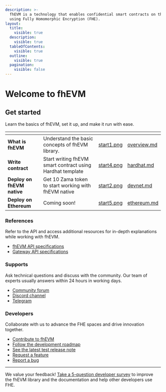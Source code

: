 ```yaml
---
description: >-
  fhEVM is a technology that enables confidential smart contracts on the EVM
  using Fully Homomorphic Encryption (FHE).
layout:
  title:
    visible: true
  description:
    visible: true
  tableOfContents:
    visible: true
  outline:
    visible: true
  pagination:
    visible: false
---
```


# Welcome to fhEVM

## Get started

Learn the basics of fhEVM, set it up, and make it run with ease.

<table data-card-size="large" data-view="cards"><thead><tr><th></th><th></th><th data-hidden data-card-cover data-type="files"></th><th data-hidden data-card-target data-type="content-ref"></th></tr></thead><tbody><tr><td><strong>What is fhEVM</strong></td><td>Understand the basic concepts of fhEVM library.</td><td><a href=".gitbook/assets/start1.png">start1.png</a></td><td><a href="getting_started/overview.md">overview.md</a></td></tr><tr><td><strong>Write contract</strong></td><td>Start writing fhEVM smart contract using Hardhat template</td><td><a href=".gitbook/assets/start4.png">start4.png</a></td><td><a href="fundamentals/write_contract/hardhat.md">hardhat.md</a></td></tr><tr><td><strong>Deploy on fhEVM native</strong></td><td>Get 10 Zama token to start working with fhEVM native</td><td><a href=".gitbook/assets/start2.png">start2.png</a></td><td><a href="getting_started/devnet.md">devnet.md</a></td></tr><tr><td><strong>Deploy on Ethereum</strong></td><td>Coming soon!</td><td><a href=".gitbook/assets/start5.png">start5.png</a></td><td><a href="getting_started/ethereum.md">ethereum.md</a></td></tr></tbody></table>

### References

Refer to the API and access additional resources for in-depth explanations while working with fhEVM.

- [fhEVM API specifications](references/fhevm_api.md)
- [Gateway API specifications](references/gateway_api.md)

### Supports

Ask technical questions and discuss with the community. Our team of experts usually answers within 24 hours in working days.

- [Community forum](https://community.zama.ai/c/fhevm/15)
- [Discord channel](https://discord.com/invite/fhe-org)
- [Telegram](https://t.me/+Ojt5y-I7oR42MTkx)

### Developers

Collaborate with us to advance the FHE spaces and drive innovation together.

- [Contribute to fhEVM](developer/contribute.md)
- [Follow the development roadmap](developer/roadmap.md)
- [See the latest test release note](https://github.com/zama-ai/fhevm-backend/releases)
- [Request a feature](https://github.com/zama-ai/fhevm-backend/issues/new)
- [Report a bug](https://github.com/zama-ai/fhevm-backend/issues/new)

---

We value your feedback! [Take a 5-question developer survey](http://zama.ai/developer-survey) to improve the fhEVM library and the documentation and help other developers use FHE.
